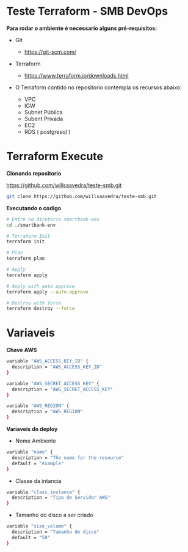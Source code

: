 # Teste Terraform - SMB DevOps

**Para rodar o ambiente é necessario alguns pré-requisitos:**

* Git
  * https://git-scm.com/
* Terraform
  * https://www.terraform.io/downloads.html

* O Terraform contido no repositorio contempla os recursos abaixo:
  * VPC
  * IGW
  * Subnet Pública
  * Subent Privada
  * EC2
  * RDS ( postgresql )

# Terraform Execute 

**Clonando repositorio**

https://github.com/willsaavedra/teste-smb.git

```bash
git clone https://github.com/willsaavedra/teste-smb.git
```

**Executando o codigo**

```bash
# Entre no diretorio smartbank-env
cd ./smartbank-env

# Terraform Init
terraform init

# Plan
terraform plan

# Apply
terraform apply

# Apply with auto approve
terraform apply --auto-approve

# Destroy with force
terraform destroy --force
```

# Variaveis

**Chave AWS**

```bash
variable "AWS_ACCESS_KEY_ID" {
  description = "AWS_ACCESS_KEY_ID"
}

variable "AWS_SECRET_ACCESS_KEY" {
  description = "AWS_SECRET_ACCESS_KEY"
}

variable "AWS_REGION" {
  description = "AWS_REGION"
}
```
**Variaveis do deploy**

* Nome Ambiente

```bash
variable "name" {
  description = "The name for the resource"
  default = "example"
}
```
* Classe da intancia

```bash
variable "class_instance" {
  description = "Tipo de Servidor AWS"
}
```

* Tamanho do disco a ser criado
```bash
variable "size_volume" {
  description = "Tamanho do disco"
  default = "50"
}
```